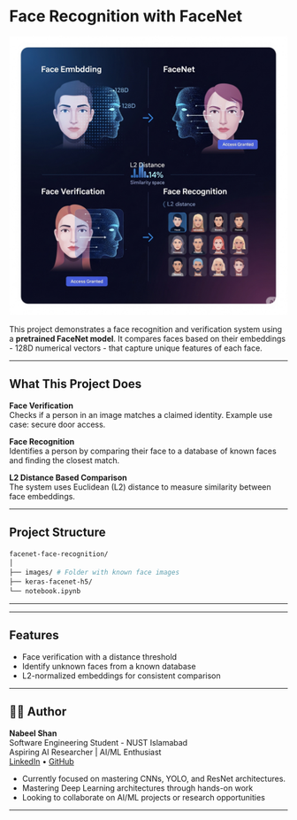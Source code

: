 # Face Recognition with FaceNet

<p align="center">
  <img src="./nn_model.png" alt="Face Recognition" width="700"/>
</p>

This project demonstrates a face recognition and verification system using a **pretrained FaceNet model**. It compares faces based on their embeddings - 128D numerical vectors - that capture unique features of each face.

---

## What This Project Does

**Face Verification**  
Checks if a person in an image matches a claimed identity. Example use case: secure door access.

**Face Recognition**  
Identifies a person by comparing their face to a database of known faces and finding the closest match.

**L2 Distance Based Comparison**  
The system uses Euclidean (L2) distance to measure similarity between face embeddings.

---

## Project Structure
```bash
facenet-face-recognition/
│
├── images/ # Folder with known face images
├── keras-facenet-h5/
└── notebook.ipynb
```
---


---

## Features

- Face verification with a distance threshold
- Identify unknown faces from a known database
- L2-normalized embeddings for consistent comparison

---

## 👨‍💻 Author

**Nabeel Shan**  
Software Engineering Student - NUST Islamabad  
Aspiring AI Researcher | AI/ML Enthusiast  
[LinkedIn](https://www.linkedin.com/in/nabeelshan) • [GitHub](https://github.com/nabeelshan78)  
- Currently focused on mastering CNNs, YOLO, and ResNet architectures.
- Mastering Deep Learning architectures through hands-on work
- Looking to collaborate on AI/ML projects or research opportunities

---
